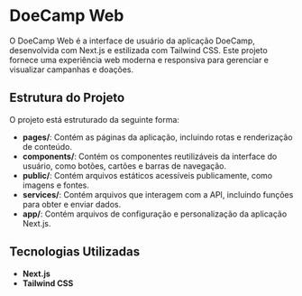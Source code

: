 # DoeCamp Web

O DoeCamp Web é a interface de usuário da aplicação DoeCamp, desenvolvida com Next.js e estilizada com Tailwind CSS. Este projeto fornece uma experiência web moderna e responsiva para gerenciar e visualizar campanhas e doações.

## Estrutura do Projeto

O projeto está estruturado da seguinte forma:

- **pages/**: Contém as páginas da aplicação, incluindo rotas e renderização de conteúdo.
- **components/**: Contém os componentes reutilizáveis da interface do usuário, como botões, cartões e barras de navegação.
- **public/**: Contém arquivos estáticos acessíveis publicamente, como imagens e fontes.
- **services/**: Contém arquivos que interagem com a API, incluindo funções para obter e enviar dados.
- **app/**: Contém arquivos de configuração e personalização da aplicação Next.js.

## Tecnologias Utilizadas

- **Next.js**
- **Tailwind CSS**